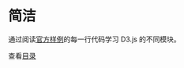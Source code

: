 # 简洁
通过阅读[官方样例](https://observablehq.com/@d3)的每一行代码学习 D3.js 的不同模块。

查看[目录](https://benbinbin.github.io/d3-learning/index.html)